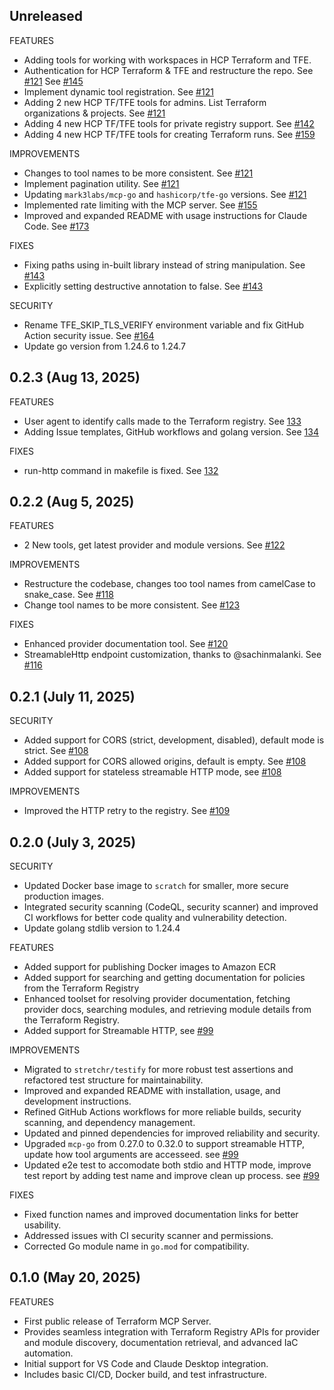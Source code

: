 ## Unreleased

FEATURES

* Adding tools for working with workspaces in HCP Terraform and TFE.
* Authentication for HCP Terraform & TFE and restructure the repo. See [#121](https://github.com/hashicorp/terraform-mcp-server/pull/121) See [#145](https://github.com/hashicorp/terraform-mcp-server/pull/145)
* Implement dynamic tool registration. See [#121](https://github.com/hashicorp/terraform-mcp-server/pull/121)
* Adding 2 new HCP TF/TFE tools for admins. List Terraform organizations & projects. See [#121](https://github.com/hashicorp/terraform-mcp-server/pull/121)
* Adding 4 new HCP TF/TFE tools for private registry support. See [#142](https://github.com/hashicorp/terraform-mcp-server/pull/142)
* Adding 4 new HCP TF/TFE tools for creating Terraform runs. See [#159](https://github.com/hashicorp/terraform-mcp-server/pull/159)

IMPROVEMENTS

* Changes to tool names to be more consistent. See [#121](https://github.com/hashicorp/terraform-mcp-server/pull/121)
* Implement pagination utility. See [#121](https://github.com/hashicorp/terraform-mcp-server/pull/121)
* Updating `mark3labs/mcp-go` and `hashicorp/tfe-go` versions. See [#121](https://github.com/hashicorp/terraform-mcp-server/pull/121)
* Implemented rate limiting with the MCP server. See [#155](https://github.com/hashicorp/terraform-mcp-server/pull/155)
* Improved and expanded README with usage instructions for Claude Code. See [#173](https://github.com/hashicorp/terraform-mcp-server/pull/173)

FIXES

* Fixing paths using in-built library instead of string manipulation. See [#143](https://github.com/hashicorp/terraform-mcp-server/pull/143)
* Explicitly setting destructive annotation to false. See [#143](https://github.com/hashicorp/terraform-mcp-server/pull/143)

SECURITY

* Rename TFE_SKIP_TLS_VERIFY environment variable and fix GitHub Action security issue. See [#164](https://github.com/hashicorp/terraform-mcp-server/pull/164)
* Update go version from 1.24.6 to 1.24.7

## 0.2.3 (Aug 13, 2025)

FEATURES

* User agent to identify calls made to the Terraform registry. See [133](https://github.com/hashicorp/terraform-mcp-server/pull/133)
* Adding Issue templates, GitHub workflows and golang version. See [134](https://github.com/hashicorp/terraform-mcp-server/pull/134)

FIXES

* run-http command in makefile is fixed. See [132](https://github.com/hashicorp/terraform-mcp-server/pull/132)

## 0.2.2 (Aug 5, 2025)

FEATURES

* 2 New tools, get latest provider and module versions. See [#122](https://github.com/hashicorp/terraform-mcp-server/pull/122)

IMPROVEMENTS

* Restructure the codebase, changes too tool names from camelCase to snake_case. See [#118](https://github.com/hashicorp/terraform-mcp-server/pull/118)
* Change tool names to be more consistent. See [#123](https://github.com/hashicorp/terraform-mcp-server/pull/123)

FIXES

* Enhanced provider documentation tool. See [#120](https://github.com/hashicorp/terraform-mcp-server/pull/120)
* StreamableHttp endpoint customization, thanks to @sachinmalanki. See [#116](https://github.com/hashicorp/terraform-mcp-server/pull/116)

## 0.2.1 (July 11, 2025)

SECURITY

* Added support for CORS (strict, development, disabled), default mode is strict. See [#108](https://github.com/hashicorp/terraform-mcp-server/pull/108)
* Added support for CORS allowed origins, default is empty. See [#108](https://github.com/hashicorp/terraform-mcp-server/pull/108)
* Added support for stateless streamable HTTP mode, see [#108](https://github.com/hashicorp/terraform-mcp-server/pull/108)

IMPROVEMENTS

* Improved the HTTP retry to the registry. See [#109](https://github.com/hashicorp/terraform-mcp-server/pull/109)

## 0.2.0 (July 3, 2025)

SECURITY

* Updated Docker base image to `scratch` for smaller, more secure production images.
* Integrated security scanning (CodeQL, security scanner) and improved CI workflows for better code quality and vulnerability detection.
* Update golang stdlib version to 1.24.4

FEATURES

* Added support for publishing Docker images to Amazon ECR
* Added support for searching and getting documentation for policies from the Terraform Registry
* Enhanced toolset for resolving provider documentation, fetching provider docs, searching modules, and retrieving module details from the Terraform Registry.
* Added support for Streamable HTTP, see [#99](https://github.com/hashicorp/terraform-mcp-server/pull/99)

IMPROVEMENTS

* Migrated to `stretchr/testify` for more robust test assertions and refactored test structure for maintainability.
* Improved and expanded README with installation, usage, and development instructions.
* Refined GitHub Actions workflows for more reliable builds, security scanning, and dependency management.
* Updated and pinned dependencies for improved reliability and security.
* Upgraded `mcp-go` from 0.27.0 to 0.32.0 to support streamable HTTP, update how tool arguments are accesseed. see [#99](https://github.com/hashicorp/terraform-mcp-server/pull/99)
* Updated e2e test to accomodate both stdio and HTTP mode, improve test report by adding test name and improve clean up process. see [#99](https://github.com/hashicorp/terraform-mcp-server/pull/99)

FIXES

- Fixed function names and improved documentation links for better usability.
- Addressed issues with CI security scanner and permissions.
- Corrected Go module name in `go.mod` for compatibility.

## 0.1.0 (May 20, 2025)

FEATURES

- First public release of Terraform MCP Server.
- Provides seamless integration with Terraform Registry APIs for provider and module discovery, documentation retrieval, and advanced IaC automation.
- Initial support for VS Code and Claude Desktop integration.
- Includes basic CI/CD, Docker build, and test infrastructure.
